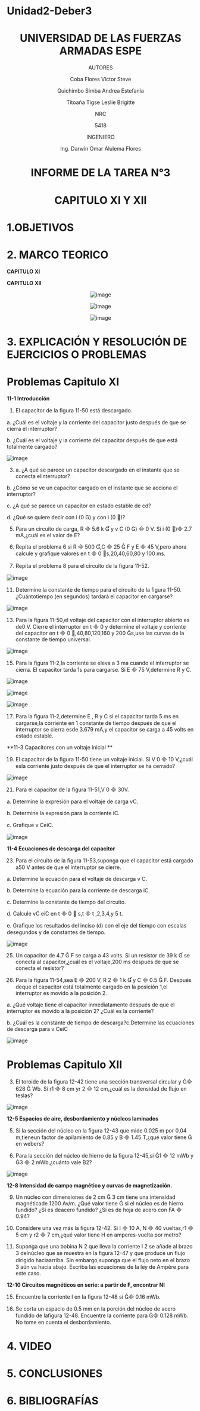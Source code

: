 # Unidad2-Deber3

<div align="center">

# UNIVERSIDAD DE LAS FUERZAS ARMADAS ESPE

AUTORES

Coba Flores Víctor Steve

Quichimbo Simba Andrea Estefania

Titoaña Tigse Leslie Brigitte

NRC
  
5418

INGENIERO

Ing. Darwin Omar Alulema Flores

# INFORME DE LA TAREA N°3

# CAPITULO XI Y XII 
  
</div>

# 1.OBJETIVOS

# 2. MARCO TEORICO

**CAPITULO XI**

<div align="center">
  

</div>
 
**CAPITULO XII**

<div align="center">
  
![image](https://user-images.githubusercontent.com/84430867/126857853-97ff5aa4-009a-41f1-a3fa-cfb97a9f8337.png)
  
![image](https://user-images.githubusercontent.com/84430867/126852182-cdb4fd95-1175-4c10-977a-fb811f112122.png)
  
![image](https://user-images.githubusercontent.com/84430867/126857013-2fc65631-6bc2-45a7-b03d-822e730b2b04.png)

</div>

# **3. EXPLICACIÓN Y RESOLUCIÓN DE EJERCICIOS O PROBLEMAS**

# Problemas Capitulo  XI

**11-1 Introducción**

1. El capacitor de la ﬁgura 11-50 está descargado.

a. ¿Cuál es el voltaje y la corriente del capacitor justo después de que se cierra el interruptor?

b. ¿Cuál es el voltaje y la corriente del capacitor después de que está totalmente cargado?

![image](https://user-images.githubusercontent.com/84430867/126729125-3f99e04e-6514-47a1-9123-2a64af9a314e.png)

3. a. ¿A qué se parece un capacitor descargado en el instante que se conecta elinterruptor?

b. ¿Cómo se ve un capacitor cargado en el instante que se acciona el interruptor?

c. ¿A qué se parece un capacitor en estado estable de cd?

d. ¿Qué se quiere decir con i (0 ) y con i (0 )?

5. Para un circuito de carga, R  5.6 k  y v C (0 )  0 V. Si i (0 ) 2.7 mA,¿cuál es el valor de E?

7. Repita el problema 6 si R  500 ,C  25  F y E  45 V,pero ahora calcule y graﬁque valores en t  0 s,20,40,60,80 y 100 ms.

9. Repita el problema 8 para el circuito de la ﬁgura 11-52.

![image](https://user-images.githubusercontent.com/84430867/126730607-fb55d2b3-a62e-41f3-9a6b-7952efdc1d33.png)


11. Determine la constante de tiempo para el circuito de la ﬁgura 11-50. ¿Cuántotiempo (en segundos) tardará el capacitor en cargarse?

![image](https://user-images.githubusercontent.com/84430867/126730628-30042638-b25c-4e0a-9284-fd3e6d16a357.png)


13. Para la ﬁgura 11-50,el voltaje del capacitor con el interruptor abierto es de0 V. Cierre el interruptor en t  0 y determine el voltaje y corriente del capacitor en t 
0 ,40,80,120,160 y 200 s,use las curvas de la constante de tiempo universal.

![image](https://user-images.githubusercontent.com/84430867/126730635-e61d17a3-5355-417d-9db7-c137ea58b24e.png)

15. Para la ﬁgura 11-2,la corriente se eleva a 3 ma cuando el interruptor se cierra. El capacitor tarda 1s para cargarse. Si E  75 V,determine R y C.

![image](https://user-images.githubusercontent.com/84430867/126731997-907117cb-ae59-4a1b-b499-2d85347fc75f.png)

![image](https://user-images.githubusercontent.com/84430867/126732031-e4f99c91-006d-401a-bd88-956b622df80d.png)

![image](https://user-images.githubusercontent.com/84430867/126732053-1539cbad-c402-43c6-890b-f0c444ea369b.png)

17. Para la ﬁgura 11-2,determine E , R y C si el capacitor tarda 5 ms en cargarse,la corriente en 1 constante de tiempo después de que el interruptor se cierra esde 3.679 
mA,y el capacitor se carga a 45 volts en estado estable.



**11-3 Capacitores con un voltaje inicial **

19. El capacitor de la ﬁgura 11-50 tiene un voltaje inicial. Si V 0  10 V,¿cuál esla corriente justo después de que el interruptor se ha cerrado?

![image](https://user-images.githubusercontent.com/84430867/126730539-3bfab184-b7b4-4f5a-a3d0-b569f184622a.png)


21. Para el capacitor de la ﬁgura 11-51,V 0  30V.

a. Determine la expresión para el voltaje de carga vC.

b. Determine la expresión para la corriente iC.

c. Graﬁque v CeiC.

![image](https://user-images.githubusercontent.com/84430867/126730501-baf9a315-3f7f-4c3a-bb31-d6396f082597.png)

**11-4 Ecuaciones de descarga del capacitor**

23. Para el circuito de la ﬁgura 11-53,suponga que el capacitor está cargado a50 V antes de que el interruptor se cierre.

a. Determine la ecuación para el voltaje de descarga v C.

b. Determine la ecuación para la corriente de descarga iC.

c. Determine la constante de tiempo del circuito.

d. Calcule vC eiC en t  0  s,t   t ,2,3,4,y 5 t.

e. Graﬁque los resultados del inciso (d) con el eje del tiempo con escalas desegundos y de constantes de tiempo.

![image](https://user-images.githubusercontent.com/84430867/126731218-5bfa7f90-a777-4231-acc6-7deae324a874.png)

25. Un capacitor de 4.7  F se carga a 43 volts. Si un resistor de 39 k  se conecta al capacitor,¿cuál es el voltaje,200 ms después de que se conecta el resistor?

27. Para la ﬁgura 11-54,sea E  200 V, R 2  1 k  y C  0.5  F. Después deque el capacitor está totalmente cargado en la posición 1,el interruptor es movido a la posición 2.

a. ¿Qué voltaje tiene el capacitor inmediatamente después de que el interruptor es movido a la posición 2? ¿Cuál es la corriente?

b. ¿Cuál es la constante de tiempo de descarga?c.Determine las ecuaciones de descarga para v CeiC 

![image](https://user-images.githubusercontent.com/84430867/126731671-3d833c77-17bd-412a-b610-27268472a328.png)




# Problemas Capitulo  XII

3. El toroide de la ﬁgura 12-42 tiene una sección transversal circular y  628  Wb. Si r1  8 cm yr 2  12 cm,¿cuál es la densidad de ﬂujo en teslas?

![image](https://user-images.githubusercontent.com/84430867/126733666-b9b5104b-1f27-46b7-8fe1-9694d215b456.png)


**12-5 Espacios de aire, desbordamiento y núcleos laminados**

5. Si la sección del núcleo en la ﬁgura 12-43 que mide 0.025 m por 0.04 m,tieneun factor de apilamiento de 0.85 y B  1.45 T,¿qué valor tiene  en webers?

7. Para la sección del núcleo de hierro de la ﬁgura 12-45,si 1  12 mWb y 3  2 mWb,¿cuánto vale B2?

![image](https://user-images.githubusercontent.com/84430867/126734263-59075d79-54b1-4022-bec0-f2bd4f64ebe6.png)

**12-8 Intensidad de campo magnético y curvas de magnetización.**

9. Un núcleo con dimensiones de 2 cm  3 cm tiene una intensidad magnéticade 1200 Av/m. ¿Qué valor tiene  si el núcleo es de hierro fundido? ¿Si es deacero fundido? ¿Si es de hoja de acero con FA  0.94?

11. Considere una vez más la ﬁgura 12-42. Si I  10 A, N  40 vueltas,r1  5 cm y r2  7 cm,¿qué valor tiene H en amperes-vuelta por metro?

13. Suponga que una bobina N 2 que lleva la corriente I 2 se añade al brazo 3 delnúcleo que se muestra en la ﬁgura 12-47 y que produce un ﬂujo dirigido haciaarriba. Sin embargo,suponga que el ﬂujo neto en el brazo 3 aún va hacia abajo. Escriba las ecuaciones de la ley de Ampère para este caso.

**12-10 Circuitos magnéticos en serie: a partir de F, encontrar NI**

15. Encuentre la corriente I en la ﬁgura 12-48 si  0.16 mWb.

17. Se corta un espacio de 0.5 mm en la porción del núcleo de acero fundido de laﬁgura 12-48. Encuentre la corriente para  0.128 mWb. No tome en cuenta el desbordamiento.







# 4. VIDEO

# 5. CONCLUSIONES

# 6. BIBLIOGRAFÍAS
